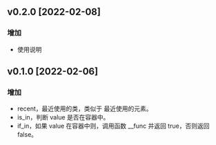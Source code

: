 ## v0.2.0 [2022-02-08]

### 增加

- 使用说明

## v0.1.0 [2022-02-06]

### 增加

- recent，最近使用的类，类似于 最近使用的元素。
- is_in，判断 value 是否在容器中。
- if_in，如果 value 在容器中则，调用函数 __func 并返回 true，否则返回 false。
